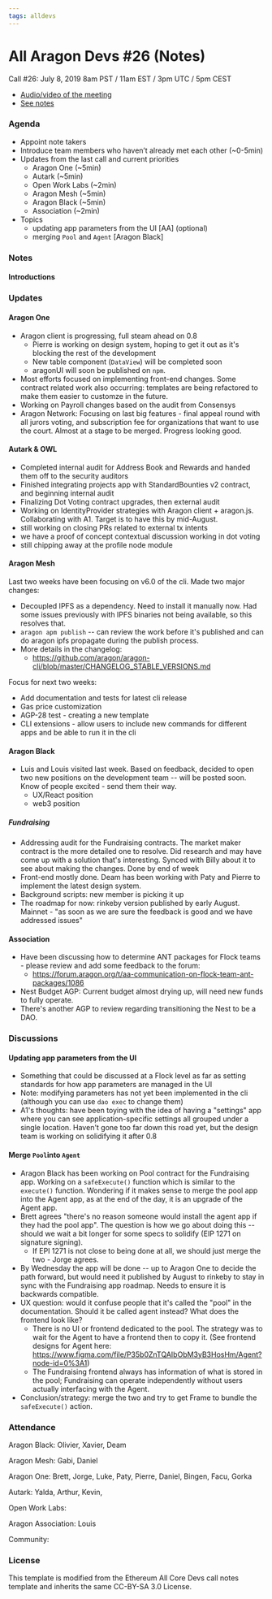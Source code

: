 ```yaml
---
tags: alldevs
---
```


# All Aragon Devs #26 (Notes)
Call #26: July 8, 2019 8am PST / 11am EST / 3pm UTC / 5pm CEST

- [Audio/video of the meeting](https://www.youtube.com/watch?v=f6p5RIOV7U4&t=1758s)
- [See notes](#notes)

### Agenda
* Appoint note takers
* Introduce team members who haven’t already met each other (~0-5min)
* Updates from the last call and current priorities
    * Aragon One (~5min)
    * Autark (~5min)
    * Open Work Labs (~2min)
    * Aragon Mesh (~5min)
    * Aragon Black (~5min)
    * Association (~2min)
* Topics
    - updating app parameters from the UI [AA] (optional)
    - merging `Pool` and `Agent` [Aragon Black]


### Notes

#### Introductions

### Updates

#### Aragon One

* Aragon client is progressing, full steam ahead on 0.8
  * Pierre is working on design system, hoping to get it out as it's blocking the rest of the development
  * New table component (`DataView`) will be completed soon
  * aragonUI will soon be published on `npm`.
* Most efforts focused on implementing front-end changes. Some contract related work also occurring: templates are being refactored to make them easier to customze in the future.
* Working on Payroll changes based on the audit from Consensys
* Aragon Network: Focusing on last big features - final appeal round with all jurors voting, and subscription fee for organizations that want to use the court. Almost at a stage to be merged. Progress looking good.

#### Autark & OWL

* Completed internal audit for Address Book and Rewards and handed them off to the security auditors
* Finished integrating projects app with StandardBounties v2 contract, and beginning internal audit
* Finalizing Dot Voting contract upgrades, then external audit
* Working on IdentityProvider strategies with Aragon client + aragon.js. Collaborating with A1. Target is to have this by mid-August.
* still working on closing PRs related to external tx intents
* we have a proof of concept contextual discussion working in dot voting
* still chipping away at the profile node module


#### Aragon Mesh

Last two weeks have been focusing on v6.0 of the cli. Made two major changes:
 * Decoupled IPFS as a dependency. Need to install it manually now. Had some issues previously with IPFS binaries not being available, so this resolves that.
 * `aragon apm publish` -- can review the work before it's published and can do aragon ipfs propagate during the publish process.
* More details in the changelog:
    * https://github.com/aragon/aragon-cli/blob/master/CHANGELOG_STABLE_VERSIONS.md

Focus for next two weeks:
* Add documentation and tests for latest cli release
* Gas price customization
* AGP-28 test - creating a new template
* CLI extensions - allow users to include new commands for different apps and be able to run it in the cli

#### Aragon Black

* Luis and Louis visited last week. Based on feedback, decided to open two new positions on the development team -- will be posted soon. Know of people excited - send them their way.
    * UX/React position
    * web3 position

##### Fundraising

* Addressing audit for the Fundraising contracts. The market maker contract is the more detailed one to resolve. Did research and may have come up with a solution that's interesting. Synced with Billy about it to see about making the changes. Done by end of week
* Front-end mostly done. Deam has been working with Paty and Pierre to implement the latest design system.
* Background scripts: new member is picking it up
* The roadmap for now: rinkeby version published by early August. Mainnet - "as soon as we are sure the feedback is good and we have addressed issues"

#### Association
* Have been discussing how to determine ANT packages for Flock teams - please review and add some feedback to the forum:
  * https://forum.aragon.org/t/aa-communication-on-flock-team-ant-packages/1086
* Nest Budget AGP: Current budget almost drying up, will need new funds to fully operate.
* There's another AGP to review regarding transitioning the Nest to be a DAO.

### Discussions

#### Updating app parameters from the UI

* Something that could be discussed at a Flock level as far as setting standards for how app parameters are managed in the UI
* Note: modifying parameters has not yet been implemented in the cli (although you can use `dao exec` to change them)
* A1's thoughts: have been toying with the idea of having a "settings" app where you can see application-specific settings all grouped under a single location. Haven't gone too far down this road yet, but the design team is working on solidifying it after 0.8

#### Merge `Pool`into `Agent`

* Aragon Black has been working on Pool contract for the Fundraising app. Working on a `safeExecute()` function which is similar to the `execute()` function. Wondering if it makes sense to merge the pool app into the Agent app, as at the end of the day, it is an upgrade of the Agent app.
* Brett agrees "there's no reason someone would install the agent app if they had the pool app". The question is how we go about doing this -- should we wait a bit longer for some specs to solidify (EIP 1271 on signature signing).
    * If EPI 1271 is not close to being done at all, we should just merge the two - Jorge agrees.
* By Wednesday the app will be done -- up to Aragon One to decide the path forward, but would need it published by August to rinkeby to stay in sync with the Fundraising app roadmap. Needs to ensure it is backwards compatible.
* UX question: would it confuse people that it's called the "pool" in the documentation. Should it be called agent instead? What does the frontend look like?
  * There is no UI or frontend dedicated to the pool. The strategy was to wait for the Agent to have a frontend then to copy it. (See frontend designs for Agent here: https://www.figma.com/file/P35b0ZnTQAIbObM3yB3HosHm/Agent?node-id=0%3A1)
  * The Fundraising frontend always has information of what is stored in the pool; Fundraising can operate independently without users actually interfacing with the Agent.
* Conclusion/strategy: merge the two and try to get Frame to bundle the `safeExecute()` action.


### Attendance

Aragon Black: Olivier, Xavier, Deam

Aragon Mesh: Gabi, Daniel

Aragon One: Brett, Jorge, Luke, Paty, Pierre, Daniel, Bingen, Facu, Gorka

Autark: Yalda, Arthur, Kevin,

Open Work Labs:

Aragon Association: Louis

Community:

### License
This template is modified from the Ethereum All Core Devs call notes template and inherits the same CC-BY-SA 3.0 License.
